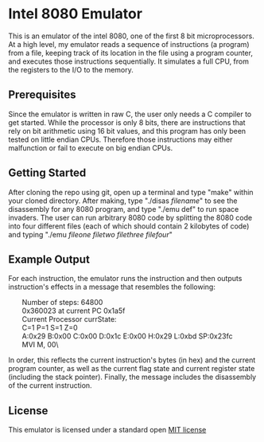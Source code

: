 # Intel 8080 Emulator
This is an emulator of the intel 8080, one of the first 8 bit microprocessors. At a high level, my emulator reads a sequence of instructions (a program) from a file, keeping track of its location in the file using a program counter, and executes those instructions sequentially. It simulates a full CPU, from the registers to the I/O to the memory. 

## Prerequisites
Since the emulator is written in raw C, the user only needs a C compiler to get started. While the processor is only 8 bits, there are instructions that rely on bit arithmetic using 16 bit values, and this program has only been tested on little endian CPUs. Therefore those instructions may either malfunction or fail to execute on big endian CPUs.

## Getting Started
After cloning the repo using git, open up a terminal and type "make" within your cloned directory. After making, type "./disas $filename$" to see the disassembly for any 8080 program, and type "./emu def" to run space invaders. The user can run arbitrary 8080 code by splitting the 8080 code into four different files (each of which should contain 2 kilobytes of code) and typing "./emu $file one$ $file two$ $file three$ $file four$"

## Example Output
For each instruction, the emulator runs the instruction and then outputs instruction's effects in a message that resembles the following: 

&nbsp;&nbsp;&nbsp;&nbsp;&nbsp;&nbsp; Number of steps: 64800\
&nbsp;&nbsp;&nbsp;&nbsp;&nbsp;&nbsp; 0x360023 at current PC 0x1a5f\
&nbsp;&nbsp;&nbsp;&nbsp;&nbsp;&nbsp; Current Processor currState:\
&nbsp;&nbsp;&nbsp;&nbsp;&nbsp;&nbsp; C=1    P=1    S=1    Z=0\
&nbsp;&nbsp;&nbsp;&nbsp;&nbsp;&nbsp; A:0x29 B:0x00 C:0x00 D:0x1c E:0x00 H:0x29 L:0xbd SP:0x23fc\
&nbsp;&nbsp;&nbsp;&nbsp;&nbsp;&nbsp; MVI    M, 00\

In order, this reflects the current instruction's bytes (in hex) and the current program counter, as well as the current flag state and current register state (including the stack pointer). Finally, the message includes the disassembly of the current instruction. 

## License
This emulator is licensed under a standard open <a href = "https://opensource.org/licenses/MIT"> MIT license </a>
